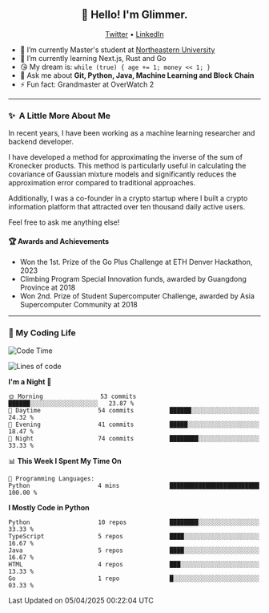 <h2 align="center">👋 Hello! I'm Glimmer.</h2>
<p align="center">
  <a href="https://twitter.com/glimmerllx">Twitter</a> •
  <a href="https://www.linkedin.com/in/glimmer0x/">LinkedIn</a>
</p>

- 🔭 I’m currently Master's student at [Northeastern University](https://www.northeastern.edu/)
- 🌱 I’m currently learning Next.js, Rust and Go
- 😘 My dream is: `while (true) { age += 1; money << 1; }`
- 💬 Ask me about **Git, Python, Java, Machine Learning and Block Chain**
- ⚡ Fun fact: Grandmaster at OverWatch 2

---
### ✨&nbsp; A Little More About Me
In recent years, I have been working as a machine learning researcher and backend developer. 

I have developed a method for approximating the inverse of the sum of Kronecker products. This method is particularly useful in calculating the covariance of Gaussian mixture models and significantly reduces the approximation error compared to traditional approaches.

Additionally, I was a co-founder in a crypto startup where I built a crypto information platform that attracted over ten thousand daily active users.

Feel free to ask me anything else!

#### 🏆 Awards and Achievements
- Won the 1st. Prize of the Go Plus Challenge at ETH Denver Hackathon, 2023
- Climbing Program Special Innovation funds, awarded by Guangdong Province at 2018
- Won 2nd. Prize of Student Supercomputer Challenge, awarded by Asia Supercomputer Community at 2018

---
### 🤗 My Coding Life
<!--START_SECTION:waka-->
![Code Time](http://img.shields.io/badge/Code%20Time-1%2C827%20hrs%2016%20mins-blue)

![Lines of code](https://img.shields.io/badge/From%20Hello%20World%20I%27ve%20Written-2.3%20million%20lines%20of%20code-blue)

**I'm a Night 🦉** 

```text
🌞 Morning                53 commits          ██████░░░░░░░░░░░░░░░░░░░   23.87 % 
🌆 Daytime                54 commits          ██████░░░░░░░░░░░░░░░░░░░   24.32 % 
🌃 Evening                41 commits          █████░░░░░░░░░░░░░░░░░░░░   18.47 % 
🌙 Night                  74 commits          ████████░░░░░░░░░░░░░░░░░   33.33 % 
```


📊 **This Week I Spent My Time On** 

```text
💬 Programming Languages: 
Python                   4 mins              █████████████████████████   100.00 % 
```

**I Mostly Code in Python** 

```text
Python                   10 repos            ████████░░░░░░░░░░░░░░░░░   33.33 % 
TypeScript               5 repos             ████░░░░░░░░░░░░░░░░░░░░░   16.67 % 
Java                     5 repos             ████░░░░░░░░░░░░░░░░░░░░░   16.67 % 
HTML                     4 repos             ███░░░░░░░░░░░░░░░░░░░░░░   13.33 % 
Go                       1 repo              █░░░░░░░░░░░░░░░░░░░░░░░░   03.33 % 
```




 Last Updated on 05/04/2025 00:22:04 UTC
<!--END_SECTION:waka-->
